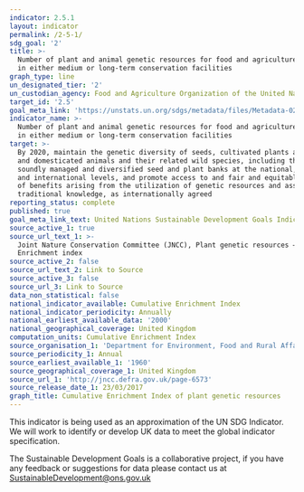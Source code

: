 ```yaml
---
indicator: 2.5.1
layout: indicator
permalink: /2-5-1/
sdg_goal: '2'
title: >-
  Number of plant and animal genetic resources for food and agriculture secured
  in either medium or long-term conservation facilities
graph_type: line
un_designated_tier: '2'
un_custodian_agency: Food and Agriculture Organization of the United Nations (UN FAO)
target_id: '2.5'
goal_meta_link: 'https://unstats.un.org/sdgs/metadata/files/Metadata-02-05-01.pdf'
indicator_name: >-
  Number of plant and animal genetic resources for food and agriculture secured
  in either medium or long-term conservation facilities
target: >-
  By 2020, maintain the genetic diversity of seeds, cultivated plants and farmed
  and domesticated animals and their related wild species, including through
  soundly managed and diversified seed and plant banks at the national, regional
  and international levels, and promote access to and fair and equitable sharing
  of benefits arising from the utilization of genetic resources and associated
  traditional knowledge, as internationally agreed
reporting_status: complete
published: true
goal_meta_link_text: United Nations Sustainable Development Goals Indicator Metadata 02-05-01
source_active_1: true
source_url_text_1: >-
  Joint Nature Conservation Committee (JNCC), Plant genetic resources –
  Enrichment index
source_active_2: false
source_url_text_2: Link to Source
source_active_3: false
source_url_3: Link to Source
data_non_statistical: false
national_indicator_available: Cumulative Enrichment Index
national_indicator_periodicity: Annually
national_earliest_available_data: '2000'
national_geographical_coverage: United Kingdom
computation_units: Cumulative Enrichment Index
source_organisation_1: 'Department for Environment, Food and Rural Affairs (Defra)'
source_periodicity_1: Annual
source_earliest_available_1: '1960'
source_geographical_coverage_1: United Kingdom
source_url_1: 'http://jncc.defra.gov.uk/page-6573'
source_release_date_1: 23/03/2017
graph_title: Cumulative Enrichment Index of plant genetic resources
---
```

This indicator is being used as an approximation of the UN SDG Indicator. We will work to identify or develop UK data to meet the global indicator specification. 

The Sustainable Development Goals is a collaborative project, if you have any feedback or suggestions for data please contact us at <SustainableDevelopment@ons.gov.uk>
